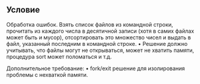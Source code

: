 ## Условие
Обработка ошибок. Взять список файлов из командной строки, прочитать из каждого числа в десятичной записи (хотя
в самих файлах может быть и мусор), отсортировать это множество чисел и выдать в файл, указанный последним в
командной строке.
• Решение должно учитывать, что файлы могут не открываться, может не хватить памяти, процедура sort может
поломаться и т.д.

Дополнительное требование:
• fork/exit решение для изолирования проблемы с нехваткой памяти.
